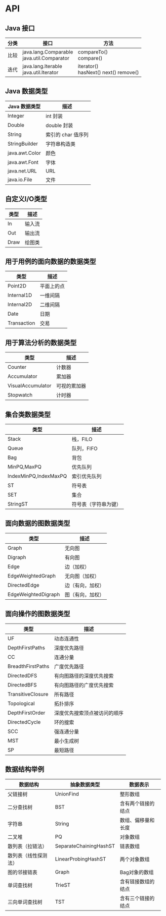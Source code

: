 # API
## Java 接口

| 分类 | 接口                                           | 方法                                       |
| ---- | ---------------------------------------------- | ------------------------------------------ |
| 比较 | java.lang.Comparable<br />java.util.Comparator | compareTo()<br />compare()                 |
| 迭代 | java.lang.Iterable<br />java.util.Iterator     | iterator() <br />hasNext() next() remove() |


## Java 数据类型

| Java 数据类型  | 描述               |
| -------------- | ------------------ |
| Integer        | int 封装           |
| Double         | double 封装        |
| String         | 索引的 char 值序列 |
| StringBuilder  | 字符串构造类       |
| java.awt.Color | 颜色               |
| java.awt.Font  | 字体               |
| java.net.URL   | URL                |
| java.io.File   | 文件               |

## 自定义I/O类型

| 类型 | 描述   |
| ---- | ------ |
| In   | 输入流 |
| Out  | 输出流 |
| Draw | 绘图类 |

## 用于用例的面向数据的数据类型

| 类型        | 描述       |
| ----------- | ---------- |
| Point2D     | 平面上的点 |
| Internal1D  | 一维间隔   |
| Internal2D  | 二维间隔   |
| Date        | 日期       |
| Transaction | 交易       |

## 用于算法分析的数据类型

| 类型              | 描述         |
| ----------------- | ------------ |
| Counter           | 计数器       |
| Accumulator       | 累加器       |
| VisualAccumulator | 可视的累加器 |
| Stopwatch         | 计时器       |

## 集合类数据类型

| 类型                  | 描述                 |
| --------------------- | -------------------- |
| Stack                 | 栈，FILO             |
| Queue                 | 队列，FIFO           |
| Bag                   | 背包                 |
| MinPQ,MaxPQ           | 优先队列             |
| IndexMinPQ,IndexMaxPQ | 索引优先队列         |
| ST                    | 符号表               |
| SET                   | 集合                 |
| StringST              | 符号表（字符串为键） |

## 面向数据的图数据类型

| 类型                | 描述             |
| ------------------- | ---------------- |
| Graph               | 无向图           |
| Digraph             | 有向图           |
| Edge                | 边（加权）       |
| EdgeWeightedGraph   | 无向图（加权）   |
| DirectedEdge        | 边（有向，加权） |
| EdgeWeightedDigraph | 图（有向，加权） |

## 面向操作的图数据类型

| 类型              | 描述                         |
| ----------------- | ---------------------------- |
| UF                | 动态连通性                   |
| DepthFirstPaths   | 深度优先路径                 |
| CC                | 连通分量                     |
| BreadthFirstPaths | 广度优先路径                 |
| DirectedDFS       | 有向图路径的深度优先搜索     |
| DirectedBFS       | 有向图路径的广度优先搜索     |
| TransitiveClosure | 所有路径                     |
| Topological       | 拓扑排序                     |
| DepthFirstOrder   | 深度优先搜索顶点被访问的顺序 |
| DirectedCycle     | 环的搜索                     |
| SCC               | 强连通分量                   |
| MST               | 最小生成树                   |
| SP                | 最短路径                     |

## 数据结构举例

| 数据结构             | 抽象数据类型           | 数据表示           |
| -------------------- | ---------------------- | ------------------ |
| 父链接树             | UnionFind              | 整形数组           |
| 二分查找树           | BST                    | 含有两个链接的结点 |
| 字符串               | String                 | 数组、偏移量和长度 |
| 二叉堆               | PQ                     | 对象数组           |
| 散列表（拉链法）     | SeparateChainingHashST | 链表数组           |
| 散列表（线性探测法） | LinearProbingHashST    | 两个对象数组       |
| 图的邻接链表         | Graph                  | Bag对象的数组      |
| 单词查找树           | TrieST                 | 含有链接数组的结点 |
| 三向单词查找树       | TST                    | 含有三个链接的结点 |


